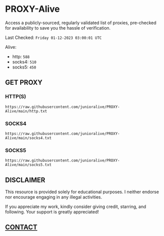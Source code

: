 # PROXY-Alive

Access a publicly-sourced, regularly validated list of proxies, pre-checked for availability to save you the hassle of verification.

Last Checked: `Friday 01-12-2023 03:00:01 UTC`

Alive:
- http: `588`
- socks4: `510`
- socks5: `450`

## GET PROXY

### HTTP(S)

```https://raw.githubusercontent.com/junioralive/PROXY-Alive/main/http.txt```

### SOCKS4

```https://raw.githubusercontent.com/junioralive/PROXY-Alive/main/socks4.txt```

### SOCKS5

```https://raw.githubusercontent.com/junioralive/PROXY-Alive/main/socks5.txt```

## DISCLAIMER

This resource is provided solely for educational purposes. I neither endorse nor encourage engaging in any illegal activities.

If you appreciate my work, kindly consider giving credit, starring, and following. Your support is greatly appreciated! 

## [CONTACT](https://t.me/TheJuniorAlive)
